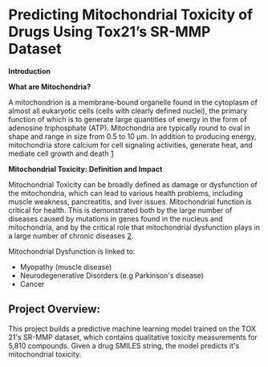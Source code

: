 # Predicting Mitochondrial Toxicity of Drugs Using Tox21’s SR-MMP Dataset

**Introduction**

**What are Mitochondria?**

A mitochondrion is a membrane-bound organelle found in the cytoplasm of almost all eukaryotic cells (cells with clearly defined nuclei), the primary function of which is to generate large quantities of energy in the form of adenosine triphosphate (ATP). Mitochondria are typically round to oval in shape and range in size from 0.5 to 10 μm. In addition to producing energy, mitochondria store calcium for cell signaling activities, generate heat, and mediate cell growth and death [1](https://www.britannica.com/science/mitochondrion)

**Mitochondrial Toxicity: Definition and Impact**

Mitochondrial Toxicity can be broadly defined as damage or dysfunction of the mitochondria, which can lead to various health problems, including muscle weakness, pancreatitis, and liver issues. 
Mitochondrial function is critical for health. This is demonstrated both by the large number of diseases caused by mutations in genes found in the nucleus and mitochondria, and by the critical role that mitochondrial dysfunction plays in a large number of chronic diseases [2](https://pmc.ncbi.nlm.nih.gov/articles/PMC5681391/). 

Mitochondrial Dysfunction is linked to:
- Myopathy (muscle disease)
- Neurodegenerative Disorders (e.g Parkinson's disease)
- Cancer

## Project Overview:
This project builds a predictive machine learning model trained on the TOX 21's SR-MMP dataset, which contains qualitative toxicity measurements for 5,810 compounds. Given a drug SMILES string, the model predicts it's mitochondrial toxicity. 






